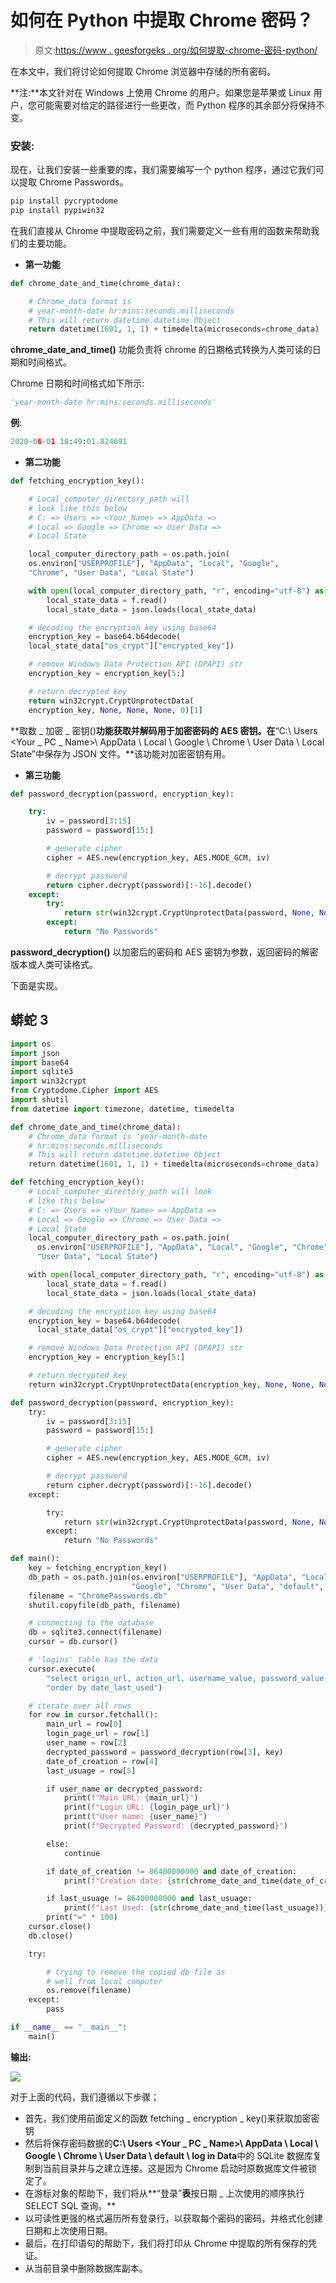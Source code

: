 # 如何在 Python 中提取 Chrome 密码？

> 原文:[https://www . geesforgeks . org/如何提取-chrome-密码-python/](https://www.geeksforgeeks.org/how-to-extract-chrome-passwords-in-python/)

在本文中，我们将讨论如何提取 Chrome 浏览器中存储的所有密码。

**注:**本文针对在 Windows 上使用 Chrome 的用户。如果您是苹果或 Linux 用户，您可能需要对给定的路径进行一些更改，而 Python 程序的其余部分将保持不变。

### 安装:

现在，让我们安装一些重要的库，我们需要编写一个 python 程序，通过它我们可以提取 Chrome Passwords。

```py
pip install pycryptodome
pip install pypiwin32
```

在我们直接从 Chrome 中提取密码之前，我们需要定义一些有用的函数来帮助我们的主要功能。

*   **第一功能**

```py
def chrome_date_and_time(chrome_data):

    # Chrome_data format is 
    # year-month-date hr:mins:seconds.milliseconds
    # This will return datetime.datetime Object
    return datetime(1601, 1, 1) + timedelta(microseconds=chrome_data)
```

**chrome_date_and_time()** 功能负责将 chrome 的日期格式转换为人类可读的日期和时间格式。

Chrome 日期和时间格式如下所示:

```py
'year-month-date hr:mins:seconds.milliseconds'
```

**例**:

```py
2020-06-01 10:49:01.824691
```

*   **第二功能**

```py
def fetching_encryption_key():

    # Local_computer_directory_path will
    # look like this below
    # C: => Users => <Your_Name> => AppData => 
    # Local => Google => Chrome => User Data => 
    # Local State

    local_computer_directory_path = os.path.join(
    os.environ["USERPROFILE"], "AppData", "Local", "Google",
    "Chrome", "User Data", "Local State")

    with open(local_computer_directory_path, "r", encoding="utf-8") as f:
        local_state_data = f.read()
        local_state_data = json.loads(local_state_data)

    # decoding the encryption key using base64
    encryption_key = base64.b64decode(
    local_state_data["os_crypt"]["encrypted_key"])

    # remove Windows Data Protection API (DPAPI) str
    encryption_key = encryption_key[5:]

    # return decrypted key
    return win32crypt.CryptUnprotectData(
    encryption_key, None, None, None, 0)[1]
```

**取数 _ 加密 _ 密钥()**功能获取并解码用于加密密码的 AES 密钥。在**“C:\ Users \<Your _ PC _ Name>\ AppData \ Local \ Google \ Chrome \ User Data \ Local State”中保存为 JSON 文件。**该功能对加密密钥有用。

*   **第三功能**

```py
def password_decryption(password, encryption_key):

    try:
        iv = password[3:15]
        password = password[15:]

        # generate cipher
        cipher = AES.new(encryption_key, AES.MODE_GCM, iv)

        # decrypt password
        return cipher.decrypt(password)[:-16].decode()
    except:
        try:
            return str(win32crypt.CryptUnprotectData(password, None, None, None, 0)[1])
        except:
            return "No Passwords"
```

**password_decryption()** 以加密后的密码和 AES 密钥为参数，返回密码的解密版本或人类可读格式。

下面是实现。

## 蟒蛇 3

```py
import os
import json
import base64
import sqlite3
import win32crypt
from Cryptodome.Cipher import AES
import shutil
from datetime import timezone, datetime, timedelta

def chrome_date_and_time(chrome_data):
    # Chrome_data format is 'year-month-date 
    # hr:mins:seconds.milliseconds
    # This will return datetime.datetime Object
    return datetime(1601, 1, 1) + timedelta(microseconds=chrome_data)

def fetching_encryption_key():
    # Local_computer_directory_path will look 
    # like this below
    # C: => Users => <Your_Name> => AppData =>
    # Local => Google => Chrome => User Data =>
    # Local State
    local_computer_directory_path = os.path.join(
      os.environ["USERPROFILE"], "AppData", "Local", "Google", "Chrome", 
      "User Data", "Local State")

    with open(local_computer_directory_path, "r", encoding="utf-8") as f:
        local_state_data = f.read()
        local_state_data = json.loads(local_state_data)

    # decoding the encryption key using base64
    encryption_key = base64.b64decode(
      local_state_data["os_crypt"]["encrypted_key"])

    # remove Windows Data Protection API (DPAPI) str
    encryption_key = encryption_key[5:]

    # return decrypted key
    return win32crypt.CryptUnprotectData(encryption_key, None, None, None, 0)[1]

def password_decryption(password, encryption_key):
    try:
        iv = password[3:15]
        password = password[15:]

        # generate cipher
        cipher = AES.new(encryption_key, AES.MODE_GCM, iv)

        # decrypt password
        return cipher.decrypt(password)[:-16].decode()
    except:

        try:
            return str(win32crypt.CryptUnprotectData(password, None, None, None, 0)[1])
        except:
            return "No Passwords"

def main():
    key = fetching_encryption_key()
    db_path = os.path.join(os.environ["USERPROFILE"], "AppData", "Local",
                           "Google", "Chrome", "User Data", "default", "Login Data")
    filename = "ChromePasswords.db"
    shutil.copyfile(db_path, filename)

    # connecting to the database
    db = sqlite3.connect(filename)
    cursor = db.cursor()

    # 'logins' table has the data
    cursor.execute(
        "select origin_url, action_url, username_value, password_value, date_created, date_last_used from logins "
        "order by date_last_used")

    # iterate over all rows
    for row in cursor.fetchall():
        main_url = row[0]
        login_page_url = row[1]
        user_name = row[2]
        decrypted_password = password_decryption(row[3], key)
        date_of_creation = row[4]
        last_usuage = row[5]

        if user_name or decrypted_password:
            print(f"Main URL: {main_url}")
            print(f"Login URL: {login_page_url}")
            print(f"User name: {user_name}")
            print(f"Decrypted Password: {decrypted_password}")

        else:
            continue

        if date_of_creation != 86400000000 and date_of_creation:
            print(f"Creation date: {str(chrome_date_and_time(date_of_creation))}")

        if last_usuage != 86400000000 and last_usuage:
            print(f"Last Used: {str(chrome_date_and_time(last_usuage))}")
        print("=" * 100)
    cursor.close()
    db.close()

    try:

        # trying to remove the copied db file as 
        # well from local computer
        os.remove(filename)
    except:
        pass

if __name__ == "__main__":
    main()
```

**输出:**

![](img/ea3f91515498f06660c873b5cc20d954.png)

对于上面的代码，我们遵循以下步骤；

*   首先，我们使用前面定义的函数 fetching _ encryption _ key()来获取加密密钥
*   然后将保存密码数据的**C:\ Users \<Your _ PC _ Name>\ AppData \ Local \ Google \ Chrome \ User Data \ default \ log in Data**中的 SQLite 数据库复制到当前目录并与之建立连接。这是因为 Chrome 启动时原数据库文件被锁定了。
*   在游标对象的帮助下，我们将从**“登录”**表**按日期 _ 上次使用的顺序执行 SELECT SQL 查询。**
*   以可读性更强的格式遍历所有登录行，以获取每个密码的密码，并格式化创建日期和上次使用日期。
*   最后，在打印语句的帮助下，我们将打印从 Chrome 中提取的所有保存的凭证。
*   从当前目录中删除数据库副本。